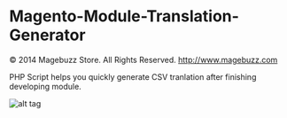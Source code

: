 Magento-Module-Translation-Generator
====================================
© 2014 Magebuzz Store. All Rights Reserved. 
http://www.magebuzz.com

PHP Script helps you quickly generate CSV tranlation after finishing developing module.

![alt tag](http://i.imgur.com/BQnZZi0.png)
